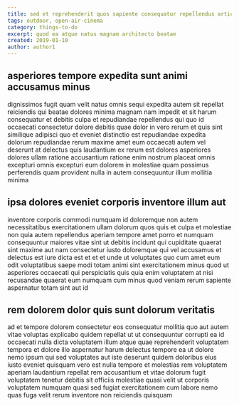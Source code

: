 ```yaml
---
title: sed et reprehenderit quos sapiente consequatur repellendus article 510
tags: outdoor, open-air-cinema
category: things-to-do
excerpt: quod ea atque natus magnam architecto beatae
created: 2019-01-10
author: author1
---
```


## asperiores tempore expedita sunt animi accusamus minus

dignissimos fugit quam velit natus omnis sequi expedita autem sit repellat reiciendis qui beatae dolores minima magnam nam impedit et sit harum consequatur et debitis culpa et repudiandae repellendus qui quo id occaecati consectetur dolore debitis quae dolor in vero rerum et quis sint similique adipisci quo et eveniet distinctio est repudiandae expedita dolorum repudiandae rerum maxime amet eum occaecati autem vel deserunt at delectus quis laudantium ex rerum est dolores asperiores dolores ullam ratione accusantium ratione enim nostrum placeat omnis excepturi omnis excepturi eum dolorem in molestiae quam possimus perferendis quam provident nulla in autem consequuntur illum mollitia minima

## ipsa dolores eveniet corporis inventore illum aut

inventore corporis commodi numquam id doloremque non autem necessitatibus exercitationem ullam dolorum quos quis et culpa et molestiae non quia autem repellendus aperiam tempore amet porro et numquam consequuntur maiores vitae sint ut debitis incidunt qui cupiditate quaerat sint maxime aut nam consectetur iusto doloremque qui vel accusamus et delectus est iure dicta est et et et unde ut voluptates quo cum amet eum odit voluptatibus saepe modi totam animi sint exercitationem minus quod ut asperiores occaecati qui perspiciatis quis quia enim voluptatem at nisi recusandae quaerat eum numquam cum minus quod veniam rerum sapiente aspernatur totam sint aut id

## rem dolorem dolor quis sunt dolorum veritatis

ad et tempore dolorem consectetur eos consequatur mollitia quo aut autem vitae voluptas explicabo quidem repellat ut ut consequuntur corrupti ea id occaecati nulla dicta voluptatem illum atque quae reprehenderit voluptatem tempora et dolore illo aspernatur harum delectus tempore ea ut dolore nemo ipsum qui sed voluptates aut iste deserunt quidem doloribus eius iusto eveniet quisquam vero est nulla tempore et molestias rem voluptatem aperiam laudantium repellat rem accusantium et vitae dolorum fugit voluptatem tenetur debitis sit officiis molestiae quasi velit ut corporis voluptatem numquam quasi sed fugiat exercitationem cum labore nemo quas fuga velit rerum inventore non reiciendis quisquam
